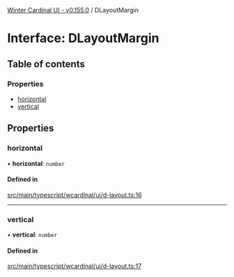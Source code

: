 [Winter Cardinal UI - v0.155.0](../index.md) / DLayoutMargin

# Interface: DLayoutMargin

## Table of contents

### Properties

- [horizontal](DLayoutMargin.md#horizontal)
- [vertical](DLayoutMargin.md#vertical)

## Properties

### horizontal

• **horizontal**: `number`

#### Defined in

[src/main/typescript/wcardinal/ui/d-layout.ts:16](https://github.com/winter-cardinal/winter-cardinal-ui/blob/v0.155.0/src/main/typescript/wcardinal/ui/d-layout.ts#L16)

___

### vertical

• **vertical**: `number`

#### Defined in

[src/main/typescript/wcardinal/ui/d-layout.ts:17](https://github.com/winter-cardinal/winter-cardinal-ui/blob/v0.155.0/src/main/typescript/wcardinal/ui/d-layout.ts#L17)
